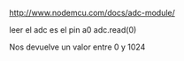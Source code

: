 http://www.nodemcu.com/docs/adc-module/

leer el adc es el pin a0
adc.read(0)

Nos devuelve un valor entre 0 y 1024

